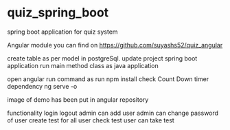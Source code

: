 # quiz_spring_boot

spring boot application for quiz system

Angular module you can find on https://github.com/suyashs52/quiz_angular

create table as per model in postgreSql.
update project
spring boot application run main method class as java application 

open angular run command as
run npm install
check Count Down timer dependency
ng serve -o

image of demo  has been put in angular repository

functionality
login
logout
admin can add user
admin can change password of user
create test for all user
check test
user can take test
 



